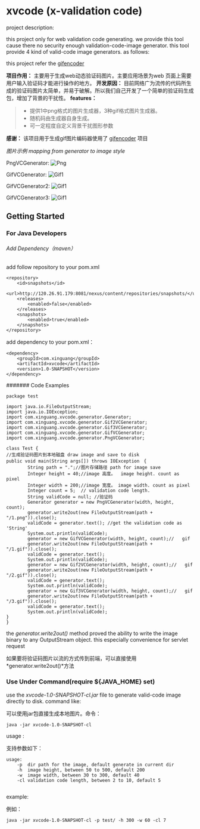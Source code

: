 # xvcode (x-validation code)


project description:

this project only for web validation code generating. we provide this tool cause there no security enough validation-code-image generator.
this tool provide 4 kind of valid-code image generators. as follows:

this project refer the [gifencoder][1]

**项目作用：**
主要用于生成web动态验证码图片。主要应用场景为web 页面上需要用户输入验证码才能进行操作的地方。
**开发原因：**
目前网络广为流传的代码所生成的验证码图片太简单，并易于破解。所以我们自己开发了一个简单的验证码生成包，增加了背景的干扰性。
**features：**
> - 提供1中png格式的图片生成器，3种gif格式图片生成器。
> - 随机码由生成器自身生成。
> - 可一定程度自定义背景干扰图形参数

**感谢：**
该项目用于生成gif图片编码器使用了 [gifencoder][1] 项目

*图片示例 mapping from generator to image style* 

PngVCGenerator:
![Png](docs/img/1.png)

GifVCGenerator:
![Gif1](docs/img/1.gif)

GifVCGenerator2:
![Gif1](docs/img/2.gif)

GifVCGenerator3:
![Gif1](docs/img/3.gif)

[1]: https://github.com/cloader/gifencoder

## Getting Started

### For Java Developers

###### Add Dependency（maven）

add follow repository to your pom.xml
```
<repository>
	<id>snapshots</id>
	<url>http://120.26.91.179:8081/nexus/content/repositories/snapshots/</url>
	<releases>
		<enabled>false</enabled>
	</releases>
	<snapshots>
		<enabled>true</enabled>
	</snapshots>
</repository>
```

add dependency to your pom.xml：

```
<dependency>
	<groupId>com.xinguang</groupId>
	<artifactId>xvcode</artifactId>
	<version>1.0-SNAPSHOT</version>
</dependency>
```
####### Code Examples
```
package test

import java.io.FileOutputStream;
import java.io.IOException;
import com.xinguang.xvcode.generator.Generator;
import com.xinguang.xvcode.generator.Gif2VCGenerator;
import com.xinguang.xvcode.generator.Gif3VCGenerator;
import com.xinguang.xvcode.generator.GifVCGenerator;
import com.xinguang.xvcode.generator.PngVCGenerator;

class Test {
//生成验证码图片到本地磁盘 draw image and save to disk
public void main(String args[]) throws IOException　{
		String path = ".";//图片存储路径 path for image save 
		Integer height = 40;//image 高度。  image height. count as pixel
		Integer width = 200;//image 宽度。 image width. count as pixel
		Integer count = 5;	// validation code length.
		String validCode = null; //验证码
		Generator generator = new PngVCGenerator(width, height, count);
        generator.write2out(new FileOutputStream(path + "/1.png")).close();
        validCode = generator.text(); //get the validation code as 'String'
        System.out.println(validCode);
        generator = new GifVCGenerator(width, height, count);//   gif
        generator.write2out(new FileOutputStream(path + "/1.gif")).close();
        validCode = generator.text();
        System.out.println(validCode);
        generator = new Gif2VCGenerator(width, height, count);//   gif
        generator.write2out(new FileOutputStream(path + "/2.gif")).close();
        validCode = generator.text();
        System.out.println(validCode);
        generator = new Gif3VCGenerator(width, height, count);//   gif
        generator.write2out(new FileOutputStream(path + "/3.gif")).close();
        validCode = generator.text();
        System.out.println(validCode);
}
}
```

the *generator.write2out()* method proved the ability to write the image binary to any OutputStream object. this especially convenience for servlet request

如果要将验证码图片以流的方式传到前端，可以直接使用*generator.write2out()*方法


### Use Under Command(require ${JAVA_HOME} set)

use the *xvcode-1.0-SNAPSHOT-cl.jar* file to generate valid-code image directly to disk. command like:

可以使用jar包直接生成本地图片。命令：
```
java -jar xvcode-1.0-SNAPSHOT-cl
```
usage :

支持参数如下：
``` 
usage:
	-p	dir path for the image, default generate in current dir
	-h	image height, between 50 to 500, default 200
	-w	image width, between 30 to 300, default 40
	-cl	validation code length, between 2 to 10, default 5
	
```

example:

例如：
```
java -jar xvcode-1.0-SNAPSHOT-cl -p test/ -h 300 -w 60 -cl 7
```
